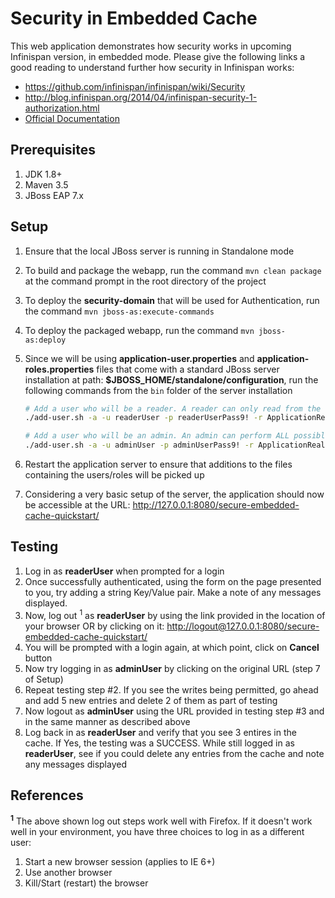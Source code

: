 Security in Embedded Cache
========================

This web application demonstrates how security works in upcoming Infinispan version, in embedded mode. Please give the following links a good reading to understand further how security in Infinispan works:

* https://github.com/infinispan/infinispan/wiki/Security
* http://blog.infinispan.org/2014/04/infinispan-security-1-authorization.html
* [Official Documentation](https://access.redhat.com/documentation/en-us/red_hat_jboss_data_grid/7.1/html-single/administration_and_configuration_guide/#securing_data_in_red_hat_jboss_data_grid)

Prerequisites
-------------
1. JDK 1.8+
2. Maven 3.5
3. JBoss EAP 7.x

Setup
-----
1. Ensure that the local JBoss server is running in Standalone mode
2. To build and package the webapp, run the command `mvn clean package` at the command prompt in the root directory of the project
3. To deploy the __security-domain__ that will be used for Authentication, run the command `mvn jboss-as:execute-commands`
4. To deploy the packaged webapp, run the command `mvn jboss-as:deploy`
5. Since we will be using __application-user.properties__ and __application-roles.properties__ files that come with a standard JBoss server installation at path: __$JBOSS_HOME/standalone/configuration__, run the following commands from the `bin` folder of the server installation
        
   ```sh       
   # Add a user who will be a reader. A reader can only read from the cache and cannot perform cache modifications
   ./add-user.sh -a -u readerUser -p readerUserPass9! -r ApplicationRealm -g reader
   
   # Add a user who will be an admin. An admin can perform ALL possible operations on the cache
   ./add-user.sh -a -u adminUser -p adminUserPass9! -r ApplicationRealm -g admin
   ```		
6. Restart the application server to ensure that additions to the files containing the users/roles will be picked up
7. Considering a very basic setup of the server, the application should now be accessible at the URL: http://127.0.0.1:8080/secure-embedded-cache-quickstart/

Testing
-------
1. Log in as __readerUser__ when prompted for a login
2. Once successfully authenticated, using the form on the page presented to you, try adding a string Key/Value pair. Make a note of any messages displayed.
3. Now, log out <sup>1</sup> as __readerUser__ by using the link provided in the location of your browser OR by clicking on it: [http://logout@127.0.0.1:8080/secure-embedded-cache-quickstart/](http://logout@127.0.0.1:8080/secure-embedded-cache-quickstart/)
4. You will be prompted with a login again, at which point, click on __Cancel__ button
5. Now try logging in as __adminUser__ by clicking on the original URL (step 7 of Setup)
6. Repeat testing step #2. If you see the writes being permitted, go ahead and add 5 new entries and delete 2 of them as part of testing
7. Now logout as __adminUser__ using the URL provided in testing step #3 and in the same manner as described above
8. Log back in as __readerUser__ and verify that you see 3 entires in the cache. If Yes, the testing was a SUCCESS. While still logged in as __readerUser__, see if you could delete any entries from the cache and note any messages displayed

References
----------
<b><sup>1</sup></b> The above shown log out steps work well with Firefox. If it doesn't work well in your environment, you have three choices to log in as a different user:

1. Start a new browser session  (applies to IE 6+)
2. Use another browser 
3. Kill/Start (restart) the browser 
